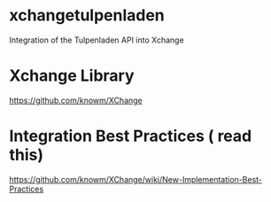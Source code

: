 # xchangetulpenladen
Integration of the Tulpenladen API into Xchange

# Xchange Library
https://github.com/knowm/XChange

# Integration Best Practices ( read this)
https://github.com/knowm/XChange/wiki/New-Implementation-Best-Practices